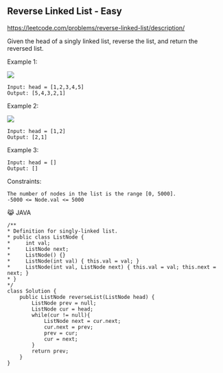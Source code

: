 ## Reverse Linked List - Easy
https://leetcode.com/problems/reverse-linked-list/description/

Given the head of a singly linked list, reverse the list, and return the reversed list.

 

Example 1:

![](https://assets.leetcode.com/uploads/2021/02/19/rev1ex1.jpg)
    
    Input: head = [1,2,3,4,5]
    Output: [5,4,3,2,1]

Example 2:

![](https://assets.leetcode.com/uploads/2021/02/19/rev1ex2.jpg)
    
    Input: head = [1,2]
    Output: [2,1]

Example 3:

    Input: head = []
    Output: []



Constraints:

    The number of nodes in the list is the range [0, 5000].
    -5000 <= Node.val <= 5000

 
 😹 JAVA


    /**
    * Definition for singly-linked list.
    * public class ListNode {
    *     int val;
    *     ListNode next;
    *     ListNode() {}
    *     ListNode(int val) { this.val = val; }
    *     ListNode(int val, ListNode next) { this.val = val; this.next = next; }
    * }
    */
    class Solution {
        public ListNode reverseList(ListNode head) {
            ListNode prev = null;
            ListNode cur = head;
            while(cur != null){
                ListNode next = cur.next;
                cur.next = prev;
                prev = cur;
                cur = next;
            }
            return prev;
        }
    }
